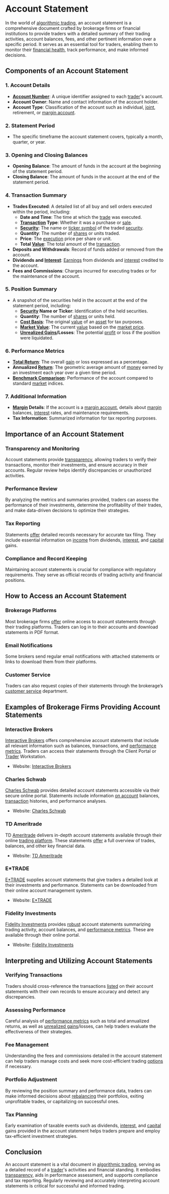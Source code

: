 # Account Statement

In the world of [algorithmic trading](../a/accountability.md), an account statement is a comprehensive document crafted by brokerage firms or financial institutions to provide traders with a detailed summary of their trading activities, account balances, fees, and other pertinent information over a specific period. It serves as an essential tool for traders, enabling them to monitor their [financial health](../f/financial_health.md), track performance, and make informed decisions.

## Components of an Account Statement

### 1. **Account Details**
   - **[Account Number](../a/account_number.md)**: A unique identifier assigned to each [trader](../t/trader.md)'s account.
   - **Account Owner**: Name and contact information of the account holder.
   - **Account Type**: Classification of the account such as individual, [joint](../j/joint.md), retirement, or [margin account](../m/margin_account.md).

### 2. **Statement Period**
   - The specific timeframe the account statement covers, typically a month, quarter, or year.

### 3. **Opening and Closing Balances**
   - **Opening Balance**: The amount of funds in the account at the beginning of the statement period.
   - **Closing Balance**: The amount of funds in the account at the end of the statement period.
   
### 4. **Transaction Summary**
   - **Trades Executed**: A detailed list of all buy and sell orders executed within the period, including:
     - **Date and Time**: The time at which the [trade](../t/trade.md) was executed.
     - **[Transaction](../t/transaction.md) Type**: Whether it was a purchase or [sale](../s/sale.md).
     - **[Security](../s/security.md)**: The name or [ticker symbol](../t/ticker_symbol.md) of the traded [security](../s/security.md).
     - **Quantity**: The number of [shares](../s/shares.md) or units traded.
     - **Price**: The [execution](../e/execution.md) price per share or unit.
     - **Total [Value](../v/value.md)**: The total amount of the [transaction](../t/transaction.md).
   - **Deposits and Withdrawals**: Record of funds added or removed from the account.
   - **Dividends and [Interest](../i/interest.md)**: [Earnings](../e/earnings.md) from dividends and [interest](../i/interest.md) credited to the account.
   - **Fees and Commissions**: Charges incurred for executing trades or for the maintenance of the account.

### 5. **Position Summary**
   - A snapshot of the securities held in the account at the end of the statement period, including:
     - **[Security](../s/security.md) Name or Ticker**: Identification of the held securities.
     - **Quantity**: The number of [shares](../s/shares.md) or units held.
     - **[Cost Basis](../c/cost_basis.md)**: The original [value](../v/value.md) of an [asset](../a/asset.md) for tax purposes.
     - **[Market Value](../m/market_value.md)**: The current [value](../v/value.md) based on the [market price](../m/market_price.md).
     - **[Unrealized Gains](../u/unrealized_gains.md)/Losses**: The potential [profit](../p/profit.md) or loss if the position were liquidated.

### 6. **Performance Metrics**
   - **[Total Return](../t/total_return.md)**: The overall [gain](../g/gain.md) or loss expressed as a percentage.
   - **Annualized [Return](../r/return.md)**: The geometric average amount of [money](../m/money.md) earned by an investment each year over a given time period.
   - **[Benchmark Comparison](../b/benchmark_comparison.md)**: Performance of the account compared to standard [market](../m/market.md) indices.

### 7. **Additional Information**
   - **[Margin](../m/margin.md) Details**: If the account is a [margin account](../m/margin_account.md), details about [margin](../m/margin.md) balances, [interest](../i/interest.md) rates, and maintenance requirements.
   - **Tax Information**: Summarized information for tax reporting purposes.

## Importance of an Account Statement

### **Transparency and Monitoring**
Account statements provide [transparency](../t/transparency.md), allowing traders to verify their transactions, monitor their investments, and ensure accuracy in their accounts. Regular review helps identify discrepancies or unauthorized activities.

### **Performance Review**
By analyzing the metrics and summaries provided, traders can assess the performance of their investments, determine the profitability of their trades, and make data-driven decisions to optimize their strategies.

### **Tax Reporting**
Statements [offer](../o/offer.md) detailed records necessary for accurate tax filing. They include essential information on [income](../i/income.md) from dividends, [interest](../i/interest.md), and [capital](../c/capital.md) gains.

### **Compliance and Record Keeping**
Maintaining account statements is crucial for compliance with regulatory requirements. They serve as official records of trading activity and financial positions.

## How to Access an Account Statement

### **Brokerage Platforms**
Most brokerage firms [offer](../o/offer.md) online access to account statements through their trading platforms. Traders can log in to their accounts and download statements in PDF format.

### **Email Notifications**
Some brokers send regular email notifications with attached statements or links to download them from their platforms.

### **Customer Service**
Traders can also request copies of their statements through the brokerage’s [customer service](../c/customer_service.md) department.

## Examples of Brokerage Firms Providing Account Statements

### **Interactive Brokers**
[Interactive Brokers](../i/interactive_brokers.md) offers comprehensive account statements that include all relevant information such as balances, transactions, and [performance metrics](../p/performance_metrics.md). Traders can access their statements through the Client Portal or [Trader](../t/trader.md) Workstation.
   - Website: [Interactive Brokers](https://www.interactivebrokers.com/)

### **Charles Schwab**
[Charles Schwab](../c/charles_schwab.md) provides detailed account statements accessible via their secure online portal. Statements include information [on account](../o/on_account.md) balances, [transaction](../t/transaction.md) histories, and performance analyses.
   - Website: [Charles Schwab](https://www.schwab.com/)

### **TD Ameritrade**
TD [Ameritrade](../a/ameritrade.md) delivers in-depth account statements available through their online [trading platform](../t/trading_platform.md). These statements [offer](../o/offer.md) a full overview of trades, balances, and other key financial data.
   - Website: [TD Ameritrade](https://www.tdameritrade.com/)

### **E*TRADE**
[E*TRADE](../e/e_trade.md) supplies account statements that give traders a detailed look at their investments and performance. Statements can be downloaded from their online account management system.
   - Website: [E*TRADE](https://www.etrade.com/)

### **Fidelity Investments**
[Fidelity Investments](../f/fidelity_investments.md) provides [robust](../r/robust.md) account statements summarizing trading activity, account balances, and [performance metrics](../p/performance_metrics.md). These are available through their online portal.
   - Website: [Fidelity Investments](https://www.fidelity.com/)

## Interpreting and Utilizing Account Statements

### **Verifying Transactions**
Traders should cross-reference the transactions [listed](../l/listed.md) on their account statements with their own records to ensure accuracy and detect any discrepancies.

### **Assessing Performance**
Careful analysis of [performance metrics](../p/performance_metrics.md) such as total and annualized returns, as well as [unrealized gains](../u/unrealized_gains.md)/losses, can help traders evaluate the effectiveness of their strategies.

### **Fee Management**
Understanding the fees and commissions detailed in the account statement can help traders manage costs and seek more cost-efficient trading [options](../o/options.md) if necessary.

### **Portfolio Adjustment**
By reviewing the position summary and performance data, traders can make informed decisions about [rebalancing](../r/rebalancing.md) their portfolios, exiting unprofitable trades, or capitalizing on successful ones.

### **Tax Planning**
Early examination of taxable events such as dividends, [interest](../i/interest.md), and [capital](../c/capital.md) gains provided in the account statement helps traders prepare and employ tax-efficient investment strategies.

## Conclusion

An account statement is a vital document in [algorithmic trading](../a/accountability.md), serving as a detailed record of a [trader](../t/trader.md)'s activities and financial standing. It embodies [transparency](../t/transparency.md), aids in performance assessment, and supports compliance and tax reporting. Regularly reviewing and accurately interpreting account statements is critical for successful and informed trading.